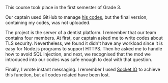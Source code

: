 This course took place in the first semester of Grade 3.

Our captain used GitHub to manage [his codes](https://github.com/Whitesad/dentist_management.git),
but the final version, containing my codes, was not uploaded.

The project is the server of a dentist platform.
I remember that our team contains four members.
At first, our captain asked me to write codes about TLS security.
Nevertheless, we found it didn't have any workload since it is easy for Node.js programs to support HTTPS.
Then he asked me to handle how to avoid SQL injection,
and next, we recognised that the mod we introduced into our codes was safe enough to deal with that question.

Finally, I wrote instant messaging.
I remember I used [Socket.IO](https://socket.io/) to achieve this function, but all codes related have been lost.
